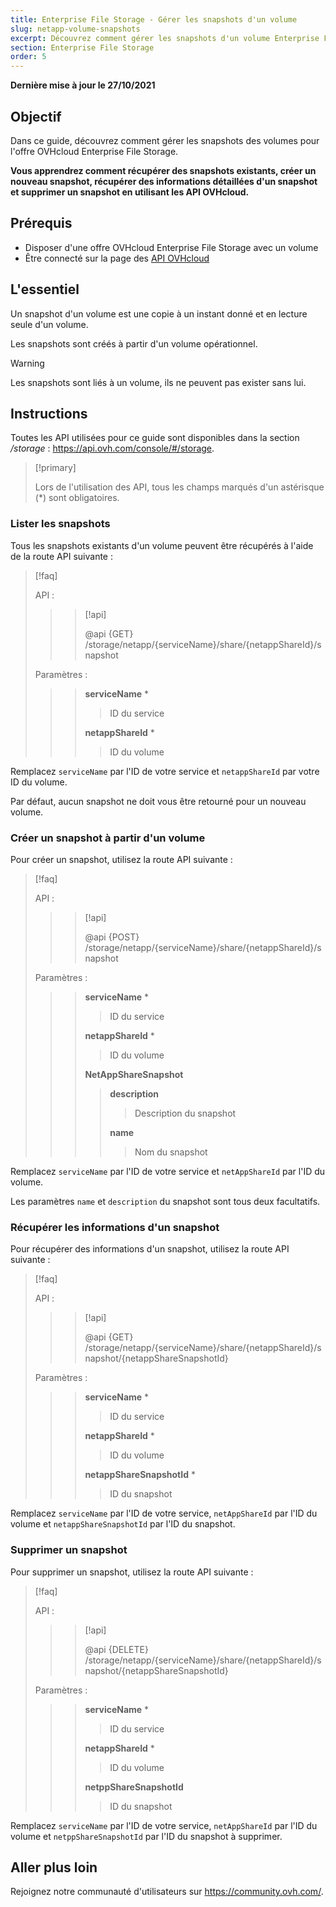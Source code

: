```yaml
---
title: Enterprise File Storage - Gérer les snapshots d'un volume
slug: netapp-volume-snapshots
excerpt: Découvrez comment gérer les snapshots d'un volume Enterprise File Storage en utilisant les API OVHcloud
section: Enterprise File Storage
order: 5
---
```


**Dernière mise à jour le 27/10/2021**

## Objectif

Dans ce guide, découvrez comment gérer les snapshots des volumes pour l'offre OVHcloud Enterprise File Storage.

**Vous apprendrez comment récupérer des snapshots existants, créer un nouveau snapshot, récupérer des informations détaillées d'un snapshot et supprimer un snapshot en utilisant les API OVHcloud.**

## Prérequis

- Disposer d'une offre OVHcloud Enterprise File Storage avec un volume
- Être connecté sur la page des [API OVHcloud](https://api.ovh.com/)

## L'essentiel

Un snapshot d'un volume est une copie à un instant donné et en lecture seule d'un volume.

Les snapshots sont créés à partir d'un volume opérationnel.

> [!warning]
>
> Les snapshots sont liés à un volume, ils ne peuvent pas exister sans lui.
>

## Instructions

Toutes les API utilisées pour ce guide sont disponibles dans la section */storage* : <https://api.ovh.com/console/#/storage>.

> [!primary]
>
> Lors de l'utilisation des API, tous les champs marqués d'un astérisque (\*) sont obligatoires.
>

### Lister les snapshots

Tous les snapshots existants d'un volume peuvent être récupérés à l'aide de la route API suivante :

> [!faq]
>
> API :
>
>> > [!api]
>> >
>> > @api {GET} /storage/netapp/{serviceName}/share/{netappShareId}/snapshot
>>
>>
>
> Paramètres :
>
>> > **serviceName** *
>> >
>> >> ID du service
>> >
>> > **netappShareId** *
>> >
>> >> ID du volume
>

Remplacez `serviceName` par l'ID de votre service et `netappShareId` par votre ID du volume.

Par défaut, aucun snapshot ne doit vous être retourné pour un nouveau volume.

### Créer un snapshot à partir d'un volume

Pour créer un snapshot, utilisez la route API suivante :

> [!faq]
>
> API :
>
>> > [!api]
>> >
>> > @api {POST} /storage/netapp/{serviceName}/share/{netappShareId}/snapshot
>> >
>>
>
> Paramètres :
>
>> > **serviceName** *
>> >
>> >> ID du service
>> >
>> > **netappShareId** *
>> >
>> >> ID du volume
>> >
>> > **NetAppShareSnapshot**
>> >
>> >> **description**
>> >>
>> >> > Description du snapshot
>> >>
>> >> **name**
>> >>
>> >> > Nom du snapshot
>

Remplacez `serviceName` par l'ID de votre service et `netAppShareId` par l'ID du volume.

Les paramètres `name` et `description` du snapshot sont tous deux facultatifs.

### Récupérer les informations d'un snapshot

Pour récupérer des informations d'un snapshot, utilisez la route API suivante :

> [!faq]
>
> API :
>
>> > [!api]
>> >
>> > @api {GET} /storage/netapp/{serviceName}/share/{netappShareId}/snapshot/{netappShareSnapshotId}
>>
>>
>
> Paramètres :
>
>> > **serviceName** *
>> >
>> >> ID du service
>> >
>> > **netappShareId** *
>> >
>> >> ID du volume
>> >
>> > **netappShareSnapshotId** *
>> >
>> >> ID du snapshot
>

Remplacez `serviceName` par l'ID de votre service, `netAppShareId` par l'ID du volume et `netappShareSnapshotId` par l'ID du snapshot.

### Supprimer un snapshot

Pour supprimer un snapshot, utilisez la route API suivante :

> [!faq]
>
> API :
>
>> > [!api]
>> >
>> > @api {DELETE} /storage/netapp/{serviceName}/share/{netappShareId}/snapshot/{netappShareSnapshotId}
>>
>>
>
> Paramètres :
>
>> > **serviceName** *
>> >
>> >> ID du service
>> >
>> > **netappShareId** *
>> >
>> >> ID du volume
>> >
>> > **netppShareSnapshotId**
>> >
>> >> ID du snapshot
>

Remplacez `serviceName` par l'ID de votre service, `netAppShareId` par l'ID du volume et `netppShareSnapshotId` par l'ID du snapshot à supprimer.

## Aller plus loin

Rejoignez notre communauté d'utilisateurs sur <https://community.ovh.com/>.

